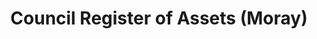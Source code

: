 ---
schema: default
title: Council Register of Assets (Moray)
organization: Moray Council
notes: >-
    Council Register of Assets (Moray).  Section 94 of the Community Empowerment (Scotland) Act 2015 (the Act) requires public authorities to make available to members of the public a register of land that it owns or leases “to the best of its knowledge and belief”.  The purpose of the register is to help Community Transfer Bodies identify assets that may be available through asset transfer under Part 5 of the Act.  The inclusion of an asset on the register is a requirement of the Act and does not necessarily imply that the Council is actively seeking to transfer that asset to the community.
resources:
  - name: Council Register of Assets (Moray) FEATURE LAYER
  - url: >-
      
  - format: FEATURE LAYER
license: 
category:

  - INSPIRE
  - Business
maintainer: Moray Council
maintainer_email: someone@example.com
---